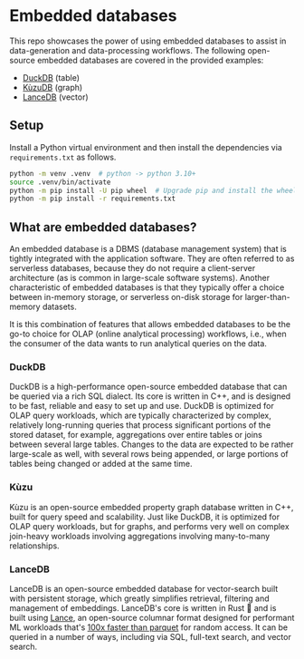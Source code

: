 # Embedded databases

This repo showcases the power of using embedded databases to assist in data-generation and data-processing workflows. The following open-source embedded databases are covered in the provided examples:

- [DuckDB](https://github.com/duckdb/duckdb) (table)
- [KùzuDB](https://github.com/kuzudb/kuzu) (graph)
- [LanceDB](https://github.com/lancedb/lancedb) (vector)

## Setup

Install a Python virtual environment and then install the dependencies via `requirements.txt` as follows.

```sh
python -m venv .venv  # python -> python 3.10+
source .venv/bin/activate
python -m pip install -U pip wheel  # Upgrade pip and install the wheel package first
python -m pip install -r requirements.txt
```


## What are embedded databases?

An embedded database is a DBMS (database management system) that is tightly integrated with the application software. They are often referred to as serverless databases, because they do not require a client-server architecture (as is common in large-scale software systems). Another characteristic of embedded databases is that they typically offer a choice between in-memory storage, or serverless on-disk storage for larger-than-memory datasets.

It is this combination of features that allows embedded databases to be the go-to choice for OLAP (online analytical processing) workflows, i.e., when the consumer of the data wants to run analytical queries on the data.


### DuckDB

DuckDB is a high-performance open-source embedded database that can be queried via a rich SQL dialect. Its core is written in C++, and is designed to be fast, reliable and easy to set up and use. DuckDB is optimized for OLAP query workloads, which are typically characterized by complex, relatively long-running queries that process significant portions of the stored dataset, for example, aggregations over entire tables or joins between several large tables. Changes to the data are expected to be rather large-scale as well, with several rows being appended, or large portions of tables being changed or added at the same time.

### Kùzu

Kùzu is an open-source embedded property graph database written in C++, built for query speed and scalability. Just like DuckDB, it is optimized for OLAP query workloads, but for graphs, and performs very well on complex join-heavy workloads involving aggregations involving many-to-many relationships.

### LanceDB

LanceDB is an open-source embedded database for vector-search built with persistent storage, which greatly simplifies retrieval, filtering and management of embeddings. LanceDB's core is written in Rust 🦀 and is built using [Lance](https://github.com/lancedb/lance), an open-source columnar format designed for performant ML workloads that's [100x faster than parquet](https://blog.eto.ai/benchmarking-random-access-in-lance-ed690757a826) for random access. It can be queried in a number of ways, including via SQL, full-text search, and vector search.

